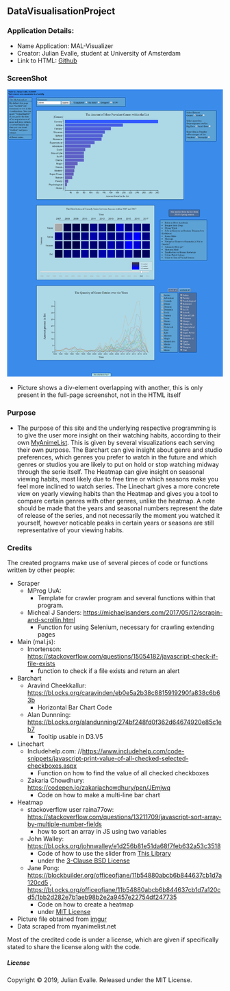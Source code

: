 ## DataVisualisationProject
### Application Details:
* Name Application: MAL-Visualizer
* Creator: Julian Evalle, student at University of Amsterdam
* Link to HTML: [Github](https://goblok0.github.io/DataVisualisationProject/code/html/mal.html)
### ScreenShot
![alt text](doc/product.png)
* Picture shows a div-element overlapping with another, this is only present in the full-page screenshot, not in the HTML itself
### Purpose
* The purpose of this site and the underlying respective programming is to give the user more insight on their watching habits, according to their own [MyAnimeList](https://myanimelist.net). This is given by several visualizations each serving their own purpose. The Barchart can give insight about genre and studio preferences, which genres you prefer to watch in the future and which genres or studios you are likely to put on hold or stop watching midway through the serie itself. The Heatmap can give insight on seasonal viewing habits, most likely due to free time or which seasons make you feel more inclined to watch series. The Linechart gives a more concrete view on yearly viewing habits than the Heatmap and gives you a tool to compare certain genres with other genres, unlike the heatmap. A note should be made that the years and seasonal numbers represent the date of release of the series, and not necessarily the moment you watched it yourself, however noticable peaks in certain years or seasons are still representative of your viewing habits.
### Credits
The created programs make use of several pieces of code or functions written by other people:
* Scraper
  * MProg UvA: 
    * Template for crawler program and several functions within that program.
  * Micheal J Sanders: https://michaeljsanders.com/2017/05/12/scrapin-and-scrollin.html
    * Function for using Selenium, necessary for crawling extending pages
* Main (mal.js):
  * Imortenson: https://stackoverflow.com/questions/15054182/javascript-check-if-file-exists
    * function to check if a file exists and return an alert
* Barchart
  * Aravind Cheekkallur: https://bl.ocks.org/caravinden/eb0e5a2b38c8815919290fa838c6b63b
    * Horizontal Bar Chart Code
  * Alan Dunnning: https://bl.ocks.org/alandunning/274bf248fd0f362d64674920e85c1eb7
    * Tooltip usable in D3.V5
* Linechart
  * Includehelp.com: //https://www.includehelp.com/code-snippets/javascript-print-value-of-all-checked-selected-checkboxes.aspx
    * Function on how to find the value of all checked checkboxes
  * Zakaria Chowdhury: https://codepen.io/zakariachowdhury/pen/JEmjwq
    * Code on how to make a multi-line bar chart
* Heatmap
  * stackoverflow user raina77ow: https://stackoverflow.com/questions/13211709/javascript-sort-array-by-multiple-number-fields
    * how to sort an array in JS using two variables
  * John Walley: https://bl.ocks.org/johnwalley/e1d256b81e51da68f7feb632a53c3518
    * Code of how to use the slider from [This Library](https://ajax.googleapis.com/ajax/libs/jquery/3.3.1/jquery.min.js)
    * under the [3-Clause BSD License](https://opensource.org/licenses/BSD-3-Clause)
  * Jane Pong: https://blockbuilder.org/officeofjane/11b54880abcb6b844637cb1d7a120cd5 , https://bl.ocks.org/officeofjane/11b54880abcb6b844637cb1d7a120cd5/1bb2d282e7b1aeb98b2e2a9457e22754df247735
    * Code on how to create a heatmap
    * under [MIT License](https://opensource.org/licenses/MIT)
* Picture file obtained from [imgur](http://i.imgur.com/dU4FaJU.png)  
* Data scraped from myanimelist.net
  
Most of the credited code is under a license, which are given if specifically stated to share the license along with the code.

  
##### License
Copyright © 2019, Julian Evalle. Released under the MIT License.
